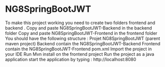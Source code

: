 # NG8SpringBootJWT
To make this project working you need to create two folders frontend and backend . 
Copy and paste NG8SpringBootJWT-Backend in the backend folder
Copy and paste NG8SpringBootJWT-Frontend in the frontend folder
You should have the following structure : 
Projet NG8SpringBootJWT (parent maven  project)
        Backend contain the NG8SpringBootJWT-Backend 
        Frontend contain the NG8SpringBootJWT-Frontend
        pom.xml
Import the project in your IDE 
 Run Mvn install on the frontend project 
 Run the project as a java application
start the application by typing : http://localhost:8080
